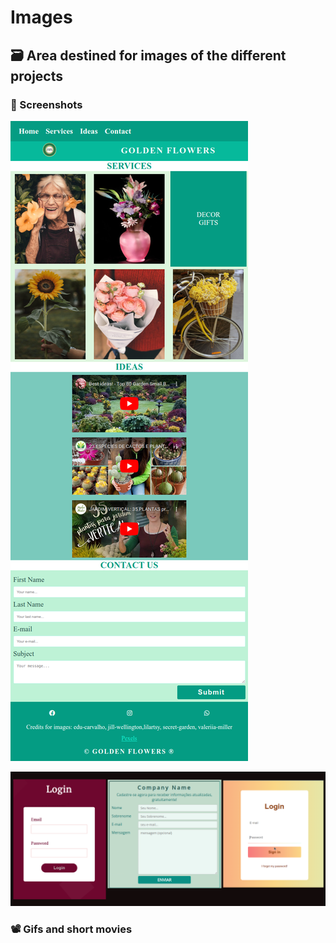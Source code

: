 # Images


## 🗃️  Area destined for images of the different projects

### 📸 Screenshots

![Landind_Page](https://github.com/digidatservs/images/blob/main/LandingPage_GoldenFlowers.png)

![Login_Forms](https://github.com/digidatservs/images/blob/main/LoginForms.png)


### 📽️ Gifs and short movies
